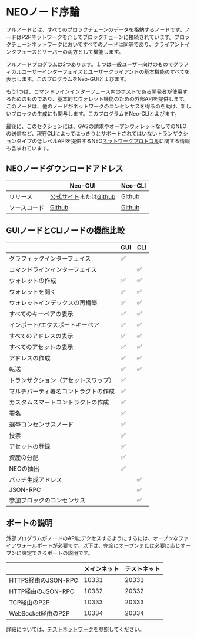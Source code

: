 # NEOノード序論

フルノードとは、すべてのブロックチェーンのデータを格納するノードです。ノードはP2Pネットワークを介してブロックチェーンに接続されています。ブロックチェーンネットワークにおいてすべてのノードは同等であり、クライアントインタフェースとサーバーの両方として機能します。

フルノードプログラムは2つあります。１つは一般ユーザー向けのものでグラフィカルユーザーインターフェイスとユーザークライアントの基本機能のすべてを表示します。このプログラムをNeo-GUIとよびます。

もう1つは、コマンドラインインターフェース内のホストである開発者が使用するためのものであり、基本的なウォレット機能のための外部APIを提供します。このノードは、他のノードがネットワークのコンセンサスを得るのを助け、新しいブロックの生成にも関与します。このプログラムをNeo-CLIとよびます。

最後に、このセクションには、GASの請求やオープンウォレットなしでのNEOの送信など、現在CLIによってはっきりとサポートされてはいないトランザクションタイプの低レベルAPIを提供するNEO[ネットワークプロトコル](network-protocol.md)に関する情報も含まれています。

## NEOノードダウンロードアドレス

|      | Neo-GUI                        | Neo-CLI                        |
| ---- | ---------------------------------------- | ---------------------------------------- |
| リリース | [公式サイト](https://www.neo.org/download)または[Github](https://github.com/neo-project/neo-gui/releases) | [Github](https://github.com/neo-project/neo-cli/releases) |
| ソースコード | [Github](https://github.com/neo-project/neo-gui) | [Github](https://github.com/neo-project/neo-cli) |

## GUIノードとCLIノードの機能比較

|           | GUI  | CLI  |
| --------- | ---- | ---- |
| グラフィックインターフェイス | ✅    |      |
| コマンドラインインターフェイス |      | ✅    |
| ウォレットの作成 | ✅    | ✅    |
| ウォレットを開く | ✅    | ✅  |
| ウォレットインデックスの再構築 | ✅    | ✅    |
| すべてのキーペアの表示 | ✅    | ✅    |
| インポート/エクスポートキーペア | ✅    | ✅    |
| すべてのアドレスの表示 | ✅    | ✅    |
| すべてのアセットの表示 | ✅    | ✅    |
| アドレスの作成 | ✅    | ✅    |
| 転送 | ✅    | ✅    |
| トランザクション（アセットスワップ）  | ✅    |      |
| マルチパーティ署名コントラクトの作成 | ✅    |      |
| カスタムスマートコントラクトの作成 | ✅    |      |
| 署名 | ✅    |      |
| 選挙コンセンサスノード | ✅    |      |
| 投票 | ✅    |      |
| アセットの登録 | ✅    |      |
| 資産の分配 | ✅    |      |
| NEOの抽出 | ✅    |      |
| バッチ生成アドレス  |      | ✅    |
| JSON-RPC |      | ✅    |
| 参加ブロックのコンセンサス |      | ✅    |

## ポートの説明

外部プログラムがノードのAPIにアクセスするようにするには、オープンなファイアウォールポートが必要です。以下は、完全にオープンまたは必要に応じオープンに設定できるポートの説明です。

|                    | メインネット | テストネット |
| ------------------ | ------------ | ------------- |
| HTTPS経由のJSON-RPC | 10331        | 20331         |
| HTTP経由のJSON-RPC  | 10332        | 20332         |
| TCP経由のP2P        | 10333        | 20333         |
| WebSocket経由のP2P  | 10334        | 20334         |

詳細については、[テストネットワーク](testnet.md)を参照してください。
